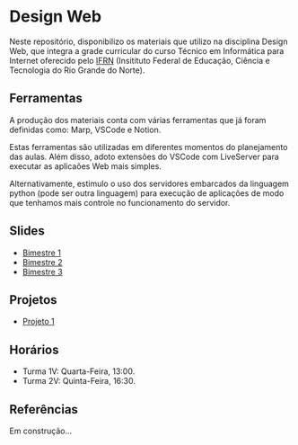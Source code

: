 # Design Web

Neste repositório, disponibilizo os materiais que utilizo na disciplina Design Web, que integra a grade curricular do curso Técnico em Informática para Internet oferecido pelo [IFRN](https://portal.ifrn.edu.br/) (Insitituto Federal de Educação, Ciência e Tecnologia do Rio Grande do Norte).

## Ferramentas

A produção dos materiais conta com várias ferramentas que já foram definidas como: Marp, VSCode e Notion. 

Estas ferramentas são utilizadas em diferentes momentos do planejamento das aulas. Além disso, adoto extensões do VSCode com LiveServer para executar as aplicaões Web mais simples.

Alternativamente, estimulo o uso dos servidores embarcados da linguagem python (pode ser outra linguagem) para execução de aplicações de modo que tenhamos mais controle no funcionamento do servidor.

## Slides

- [Bimestre 1](./pages/bimestre1.md)
- [Bimestre 2](./pages/bimestre2.md)
- [Bimestre 3](./pages/bimestre2.md)

## Projetos

- [Projeto 1](./projetos/projeto1.md)

## Horários

- Turma 1V: Quarta-Feira, 13:00.
- Turma 2V: Quinta-Feira, 16:30.

## Referências

Em construção...

